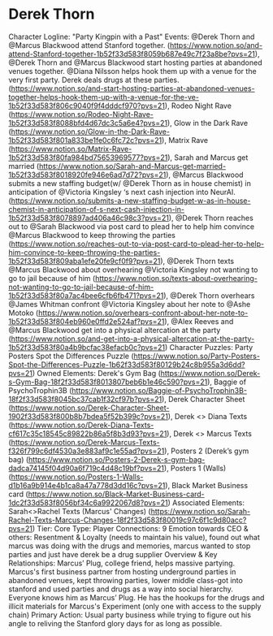 # Derek Thorn

Character Logline: "Party Kingpin with a Past"
Events: @Derek Thorn and @Marcus Blackwood attend Stanford together. (https://www.notion.so/and-attend-Stanford-together-1b52f33d583f8059b687e49c7f23a8be?pvs=21), @Derek Thorn and @Marcus Blackwood start hosting parties at abandoned venues together. @Diana Nilsson helps hook them up with a venue for the very first party.  Derek deals drugs at these parties.  (https://www.notion.so/and-start-hosting-parties-at-abandoned-venues-together-helps-hook-them-up-with-a-venue-for-the-ve-1b52f33d583f806c9040f9f4dddcf970?pvs=21), Rodeo Night Rave (https://www.notion.so/Rodeo-Night-Rave-1b52f33d583f8088bfd4d67dc3c5a6e4?pvs=21), Glow in the Dark Rave (https://www.notion.so/Glow-in-the-Dark-Rave-1b52f33d583f801a833be1fe0c6fc72c?pvs=21), Matrix Rave (https://www.notion.so/Matrix-Rave-1b52f33d583f80fa984bd75653969577?pvs=21), Sarah and Marcus get married (https://www.notion.so/Sarah-and-Marcus-get-married-1b52f33d583f8018920fe946e6ad7d72?pvs=21), @Marcus Blackwood submits a new staffing budget(w/ @Derek Thorn as in house chemist) in anticipation of @Victoria Kingsley ‘s next cash injection into NeurAI. (https://www.notion.so/submits-a-new-staffing-budget-w-as-in-house-chemist-in-anticipation-of-s-next-cash-injection-in-1b52f33d583f8078897ad406a46c98c3?pvs=21), @Derek Thorn reaches out to @Sarah Blackwood via post card to plead her to help him convince @Marcus Blackwood to keep throwing the parties (https://www.notion.so/reaches-out-to-via-post-card-to-plead-her-to-help-him-convince-to-keep-throwing-the-parties-1b52f33d583f809aba1efe20fe9cf0f9?pvs=21), @Derek Thorn texts @Marcus Blackwood about overhearing @Victoria Kingsley not wanting to go to jail because of him (https://www.notion.so/texts-about-overhearing-not-wanting-to-go-to-jail-because-of-him-1b52f33d583f80a7ac4bee6cfb6fb471?pvs=21), @Derek Thorn overhears @James Whitman confront @Victoria Kingsley about her note to @Ashe Motoko  (https://www.notion.so/overhears-confront-about-her-note-to-1b52f33d583f804eb960e0ffd2e524af?pvs=21), @Alex Reeves and @Marcus Blackwood get into a physical altercation at the party (https://www.notion.so/and-get-into-a-physical-altercation-at-the-party-1b52f33d583f80a4b9bcfac38efacb0c?pvs=21)
Character Puzzles: Party Posters Spot the Differences Puzzle (https://www.notion.so/Party-Posters-Spot-the-Differences-Puzzle-1b62f33d583f80129b24c8b955a3d6dd?pvs=21)
Owned Elements: Derek's Gym Bag (https://www.notion.so/Derek-s-Gym-Bag-18f2f33d583f8013807beb6b1e46c590?pvs=21), Baggie of PsychoTrophin3B (https://www.notion.so/Baggie-of-PsychoTrophin3B-18f2f33d583f8045bc37cab1f32cf97b?pvs=21), Derek Character Sheet (https://www.notion.so/Derek-Character-Sheet-1902f33d583f800b8b7bdea5f52b399c?pvs=21), Derek <> Diana Texts (https://www.notion.so/Derek-Diana-Texts-cf617c35c18545c89822b86a5f8b3d93?pvs=21), Derek <> Marcus Texts (https://www.notion.so/Derek-Marcus-Texts-f326f799c6df4530a3e883af9c1e55ad?pvs=21), Posters 2 (Derek’s gym bag) (https://www.notion.so/Posters-2-Derek-s-gym-bag-dadca74145f04d90a6f719c4d48c19bf?pvs=21), Posters 1 (Walls) (https://www.notion.so/Posters-1-Walls-d1b16a9b914e4b1ca8a47a778d3dd16c?pvs=21), Black Market Business card (https://www.notion.so/Black-Market-Business-card-1dc2f33d583f8056bf34c6a9922067d8?pvs=21)
Associated Elements: Sarah<>Rachel Texts (Marcus' Changes) (https://www.notion.so/Sarah-Rachel-Texts-Marcus-Changes-18f2f33d583f80019c97c6f1c9d80acc?pvs=21)
Tier: Core
Type: Player
Connections: 9
Emotion towards CEO & others: Resentment & Loyalty (needs to maintain his value), found out what marcus was doing with the drugs and memories, marcus wanted to stop parties and just have derek be a drug supplier
Overview & Key Relationships:  Marcus’ Plug, college friend, helps massive partying. Marcus's first business partner from hosting underground parties in abandoned venues, kept throwing parties, lower middle class-got into stanford and used parties and drugs as a way into social hierarchy. Everyone knows him as Marcus’ Plug. He has the hookups for the drugs and illicit materials for Marcus's Experiment (only one with access to the supply chain)
Primary Action: Usual party business while trying to figure out his angle to reliving the Stanford glory days for as long as possible.